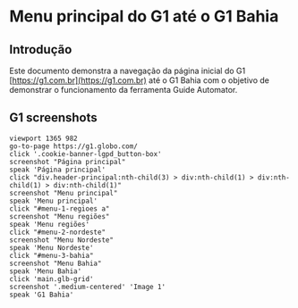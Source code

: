 # Menu principal do G1 até o G1 Bahia

## Introdução

  Este documento demonstra a navegação da página inicial do G1 [https://g1.com.br](https://g1.com.br) até o G1 Bahia com o objetivo de demonstrar o funcionamento da ferramenta Guide Automator.

## G1 screenshots

```
viewport 1365 982
go-to-page https://g1.globo.com/
click '.cookie-banner-lgpd_button-box'
screenshot "Página principal"
speak 'Página principal'
click "div.header-principal:nth-child(3) > div:nth-child(1) > div:nth-child(1) > div:nth-child(1)"
screenshot "Menu principal"
speak 'Menu principal'
click "#menu-1-regioes a"
screenshot "Menu regiões"
speak 'Menu regiões'
click "#menu-2-nordeste"
screenshot "Menu Nordeste"
speak 'Menu Nordeste'
click "#menu-3-bahia"
screenshot "Menu Bahia"
speak 'Menu Bahia'
click 'main.glb-grid'
screenshot '.medium-centered' 'Image 1'
speak 'G1 Bahia'
```